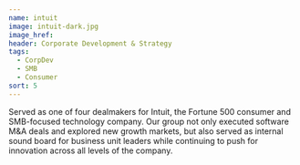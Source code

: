 ```yaml
---
name: intuit
image: intuit-dark.jpg
image_href: 
header: Corporate Development & Strategy
tags:
  - CorpDev
  - SMB
  - Consumer
sort: 5
---
```

Served as one of four dealmakers for Intuit, the Fortune 500 consumer and SMB-focused technology company. Our group not only executed software M&amp;A deals and explored new growth markets, but also served as internal sound board for business unit leaders while continuing to push for innovation across all levels of the company.
